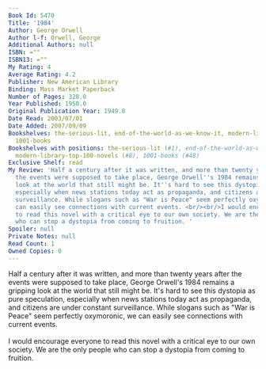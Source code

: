 ```yaml
---
Book Id: 5470
Title: '1984'
Author: George Orwell
Author l-f: Orwell, George
Additional Authors: null
ISBN: =""
ISBN13: =""
My Rating: 4
Average Rating: 4.2
Publisher: New American Library
Binding: Mass Market Paperback
Number of Pages: 328.0
Year Published: 1950.0
Original Publication Year: 1949.0
Date Read: 2003/07/01
Date Added: 2007/09/09
Bookshelves: the-serious-lit, end-of-the-world-as-we-know-it, modern-library-top-100-novels,
  1001-books
Bookshelves with positions: the-serious-lit (#1), end-of-the-world-as-we-know-it (#4),
  modern-library-top-100-novels (#8), 1001-books (#48)
Exclusive Shelf: read
My Review: 'Half a century after it was written, and more than twenty years after
  the events were supposed to take place, George Orwell''s 1984 remains a gripping
  look at the world that still might be. It''s hard to see this dystopia as pure speculation,
  especially when news stations today act as propaganda, and citizens are under constant
  surveillance. While slogans such as "War is Peace" seem perfectly oxymoronic, we
  can easily see connections with current events. <br/><br/>I would encourage everyone
  to read this novel with a critical eye to our own society. We are the only people
  who can stop a dystopia from coming to fruition. '
Spoiler: null
Private Notes: null
Read Count: 1
Owned Copies: 0
---
```


Half a century after it was written, and more than twenty years after the events were supposed to take place, George Orwell's 1984 remains a gripping look at the world that still might be. It's hard to see this dystopia as pure speculation, especially when news stations today act as propaganda, and citizens are under constant surveillance. While slogans such as "War is Peace" seem perfectly oxymoronic, we can easily see connections with current events. <br/><br/>I would encourage everyone to read this novel with a critical eye to our own society. We are the only people who can stop a dystopia from coming to fruition. 